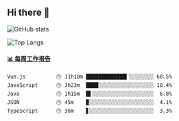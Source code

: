 ## Hi there 👋

![GitHub stats](https://github-readme-stats.orilight.top/api?username=orilights)

![Top Langs](https://github-readme-stats.orilight.top/api/top-langs/?username=orilights&layout=compact)

<!-- waka-box start -->
#### <a href="https://gist.github.com/92c8d5b388768c10efcba86e82b7c4fb" target="_blank">📊 每周工作报告</a>
```text
Vue.js          🕓 11h10m █████████████▎░░░░░░░░ 60.5%
JavaScript      🕓 3h23m  ████░░░░░░░░░░░░░░░░░░ 18.4%
Java            🕓 1h15m  █▌░░░░░░░░░░░░░░░░░░░░  6.8%
JSON            🕓 45m    ▉░░░░░░░░░░░░░░░░░░░░░  4.1%
TypeScript      🕓 36m    ▋░░░░░░░░░░░░░░░░░░░░░  3.3%
```
<!-- Powered by https://github.com/journey-ad/waka-box-go . -->
<!-- waka-box end -->
